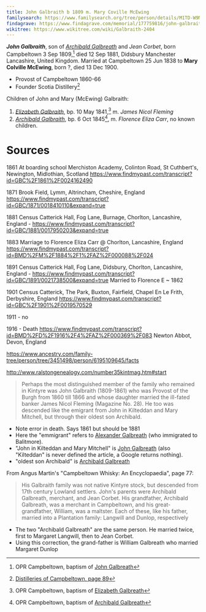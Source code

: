 ```yaml
---
title: John Galbraith b 1809 m. Mary Coville McEwing
familysearch: https://www.familysearch.org/tree/person/details/M1TD-W9M
findagrave: https://www.findagrave.com/memorial/177759816/john-galbraith
wikitree: https://www.wikitree.com/wiki/Galbraith-2404
---
```

***John Galbraith***, son of *[Archibald Galbreath](galbreath-archibald-1760.md)* and *Jean Corbet*, born Campbeltown 3 Sep 1809,[^birth] died 12 Sep 1881, Didsbury Manchester Lancashire, United Kingdom.  Married at Campbeltown 25 Jun 1838 to **Mary Colville McEwing**, born ?, died 13 Dec 1900.

- Provost of Campbeltown 1860-66
- Founder Scotia Distillery[^scotia1]

Children of John and Mary (McEwing) Galbraith:

1. *[Elizabeth Galbraith](galbraith-elizabeth-1841.md)*, bp. 10 May 1841,[^birth-elizabeth] m. *James Nicol Fleming* 
2. *[Archibald Galbraith](galbreath-archibald-1845-carr.md)*, bp. 6 Oct 1845[^birth-archibald], m. *Florence Eliza Carr*, no known children.

# Sources

1861 At boarding school Merchiston Academy, Colinton Road, St Cuthbert's, Newington, Midlothian, Scotland  https://www.findmypast.com/transcript?id=GBC%2F1861%2F0024162490

1871 Brook Field, Lymm, Altrincham, Cheshire, England  https://www.findmypast.com/transcript?id=GBC/1871/0018410110&expand=true

1881 Census Catterick Hall, Fog Lane, Burnage, Chorlton, Lancashire, England - https://www.findmypast.com/transcript?id=GBC/1881/0017950203&expand=true

1883 Marriage to Florence Eliza Carr @ Chorlton, Lancashire, England https://www.findmypast.com/transcript?id=BMD%2FM%2F1884%2F1%2FAZ%2F000088%2F024

1891 Census Catterick Hall, Fog Lane, Didsbury, Chorlton, Lancashire, England - https://www.findmypast.com/transcript?id=GBC/1891/0021738500&expand=true
  Married to Florence E ~ 1862
  
1901 Census Catterick, The Park, Buxton, Fairfield, Chapel En Le Frith, Derbyshire, England https://www.findmypast.com/transcript?id=GBC%2F1901%2F0019570529

1911 - no

1916 - Death https://www.findmypast.com/transcript?id=BMD%2FD%2F1916%2F4%2FAZ%2F000369%2F083 Newton Abbot, Devon, England


https://www.ancestry.com/family-tree/person/tree/3451498/person/6195109645/facts

http://www.ralstongenealogy.com/number35kintmag.htm#start

> Perhaps the most distinguished member of the family who remained 
> in Kintyre was John Galbraith (1809-1861) who was Provost of
> the Burgh from 1860 till 1866 and whose daughter married the 
> ill-fated banker James Nicol Fleming (Magazine No. 28).
> He too was descended like the emigrant from John in Kilteddan 
> and Mary Mitchell, but through their oldest son Archibald. 

- Note error in death.  Says 1861 but should be 1881
- Here the "emmigrant" refers to [Alexander Galbreath](galbreath-alexander-1753.md) (who immigrated to Balitmore).
- "John in Kilteddan and Mary Mitchell" is [John Galbreath](galbreath-john-1680.md) (also "Kilteddan" is never defined the article, a Google returns nothing).
- "oldest son Archibald" is [Archibald Galbreath](galbreath-archibald-1708.md)

From Angus Martin's "Campbeltown Whisky: An Encyclopaedia", page 77:

> His Galbraith family was not native Kintyre stock,
> but descended from  17th century Lowland settlers. John's
> parents were Archibald Galbreath, merchant, and Jean
> Corbet. His grandfather, Archibald Galbreath, was a 
> merchant in Campbeltown, and his great-grandfather,
> William, was a maltster. Each of these, like his father,
> married into a Plantation family: Langwill and Dunlop,
> respectively

- The two "Archibald Galbreath" are the same person.  He married twice, first to Margaret Langwill, then to Jean Corbet.
- Using this correction, the grand-father is William Galbreath who married Margaret Dunlop

[^birth]: OPR Campbeltown, baptism of [John Galbreath](/sources/opr-campbeltown-births.md#1809-09-05-john-galbreath)

[^scotia1]: [Distilleries of Campbeltown, page 89](/sources/distilleries-of-campbeltown.md#page-89)

[^birth-elizabeth]: OPR Campbeltown, baptism of [Elizabeth Galbreath](/sources/opr-campbeltown-births.md#1841-05-10-elizabeth-galbreath)

[^birth-archibald]: OPR Campbeltown, baptism of [Archibald Galbreath](/sources/opr-campbeltown-births.md#1845-10-06-archibald-galbreath)
